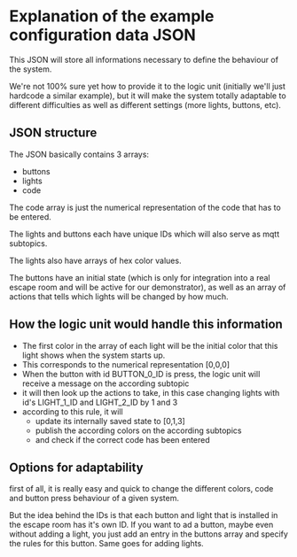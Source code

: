 Explanation of the example configuration data JSON
========

This JSON will store all informations necessary to define the behaviour of the system.

We're not 100% sure yet how to provide it to the logic unit (initially we'll just hardcode a similar example),
but it will make the system totally adaptable to different difficulties as well as different settings (more lights, buttons, etc).

JSON structure
---

The JSON basically contains 3 arrays:
 - buttons
 - lights
 - code

The code array is just the numerical representation of the code that has to be entered.

The lights and buttons each have unique IDs which will also serve as mqtt subtopics.

The lights also have arrays of hex color values.

The buttons have an initial state (which is only for integration into a real escape room and will be active for our demonstrator),
as well as an array of actions that tells which lights will be changed by how much.

How the logic unit would handle this information
---

- The first color in the array of each light will be the initial color that this light shows when the system starts up.
- This corresponds to the numerical representation [0,0,0]
- When the button with id BUTTON_0_ID is press, the logic unit will receive a message on the according subtopic
- it will then look up the actions to take, in this case changing lights with id's LIGHT_1_ID and LIGHT_2_ID by 1 and 3
- according to this rule, it will
  - update its internally saved state to [0,1,3]
  - publish the according colors on the according subtopics
  - and check if the correct code has been entered

Options for adaptability
---

first of all, it is really easy and quick to change the different colors, code and button press behaviour of a given system.

But the idea behind the IDs is that each button and light that is installed in the escape room has it's own ID.
If you want to ad a button, maybe even without adding a light, you just add an entry in the buttons array and specify the rules for this button. Same goes for adding lights.
